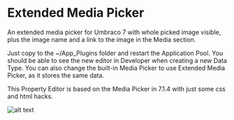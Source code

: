 Extended Media Picker
=====================

An extended media picker for Umbraco 7 with whole picked image visible, plus the image name and a link to the image in the Media section.

Just copy to the ~/App_Plugins folder and restart the Application Pool. You should be able to see the new editor in Developer when creating a new Data Type. You can also change the built-in Media Picker to use Extended Media Picker, as it stores the same data.

This Property Editor is based on the Media Picker in 7.1.4 with just some css and html hacks.

![alt text](http://our.umbraco.org/media/upload/f733f763-edc2-4a85-87be-16e16ecdb574/ExtendedMediaPicker.png)
